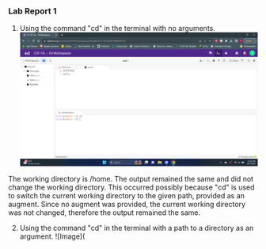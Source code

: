 ### Lab Report 1

1. Using the command "cd" in the terminal with no arguments.
![Image](CD_no_arguments.png)

The working directory is /home.
The output remained the same and did not change the working directory. This occurred possibly because "cd"
is used to switch the current working directory to the given path, provided as an augment. Since 
no augment was provided, the current working directory was not changed, therefore the output 
remained the same.

2. Using the command "cd" in the terminal with a path to a directory as an argument.
![Image](

